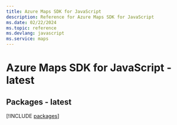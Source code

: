 ```yaml
---
title: Azure Maps SDK for JavaScript
description: Reference for Azure Maps SDK for JavaScript
ms.date: 02/22/2024
ms.topic: reference
ms.devlang: javascript
ms.service: maps
---
```

# Azure Maps SDK for JavaScript - latest
## Packages - latest
[!INCLUDE [packages](maps-index.md)]